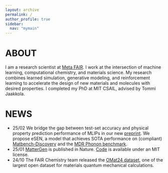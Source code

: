 ```yaml
---
layout: archive
permalink: /
author_profile: true
sidebar:
  nav: "mymain"
---
```


<h1>ABOUT</h1>

I am a research scientist at [Meta FAIR](https://ai.meta.com/research). I work at the intersection of machine learning, computational chemistry, and materials science. My research combines learned simulation, generative modeling, and reinforcement learning to accelerate the design of new materials and molecules with desired properties. I completed my PhD at MIT CSAIL, advised by <a style="text-decoration:none" href="https://people.csail.mit.edu/tommi/tommi.html">Tommi Jaakkola.

<h1>NEWS</h1>

- 25/02 We bridge the gap between test-set accuracy and physical property prediction performance of MLIPs in our new [preprint](https://arxiv.org/abs/2502.12147). We propose eSEN, a model that achieves SOTA performance on (compliant) [Matbench-Discovery](https://arxiv.org/abs/2308.14920) and the [MDR Phonon benchmark](https://arxiv.org/abs/2412.16551).
- 25/01 [MatterGen](https://www.nature.com/articles/s41586-025-08628-5) is published in Nature. [Code](https://github.com/microsoft/mattergen) is available under an MIT license.
- 24/10 The FAIR Chemistry team released the [OMat24 dataset](https://arxiv.org/abs/2410.12771), one of the largest open dataset for materials quantum mechanical calculations.